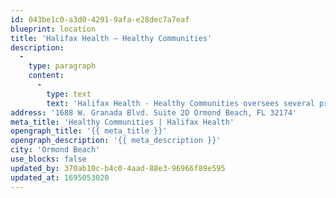 ```yaml
---
id: 043be1c0-a3d0-4291-9afa-e28dec7a7eaf
blueprint: location
title: 'Halifax Health – Healthy Communities'
description:
  -
    type: paragraph
    content:
      -
        type: text
        text: 'Halifax Health - Healthy Communities oversees several programs to serve children and families in Volusia and Flagler counties, including Florida Kid Care, Healthy Start, and Volusia/Flagler Safe Kids Coalition.'
address: '1688 W. Granada Blvd. Suite 2D Ormond Beach, FL 32174'
meta_title: 'Healthy Communities | Halifax Health'
opengraph_title: '{{ meta_title }}'
opengraph_description: '{{ meta_description }}'
city: 'Ormond Beach'
use_blocks: false
updated_by: 370ab10c-b4c0-4aad-88e3-96966f89e595
updated_at: 1695053020
---
```

